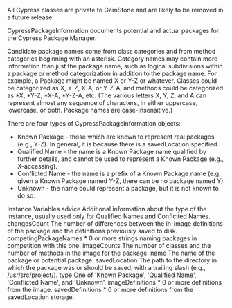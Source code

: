 All Cypress classes are private to GemStone and are likely to be removed in a future release.

CypressPackageInformation documents potential and actual packages for the Cypress Package Manager. 

Candidate package names come from class categories and from method categories beginning with an asterisk. Category names may contain more information than just the package name, such as logical subdivisions within a package or method categorization in addition to the package name. For example, a Package might be named X or Y-Z or whatever. Classes could be categorized as X, Y-Z, X-A, or Y-Z-A, and methods could be categorized as *X, *Y-Z, *X-A, *Y-Z-A, etc. (The various letters X, Y, Z, and A can represent almost any sequence of characters, in either uppercase, lowercase, or both. Package names are case-insensitive.)

There are four types of CypressPackageInformation objects:
 - Known Package - those which are known to represent real packages (e.g., Y-Z). In general, it is because there is a savedLocation specified.
 - Qualified Name - the name is a Known Package name qualified by further details, and cannot be used to represent a Known Package (e.g., X-accessing).
 - Conflicted Name - the name is a prefix of a Known Package name (e.g. given a Known Package named Y-Z, there can be no package named Y).
 - Unknown - the name could represent a package, but it is not known to do so.

Instance Variables
	advice	<String>	Additional information about the type of the instance, usually used only for Qualified Names and Conflcited Names.
	changesCount	<Integer>	The number of differences between the in-image definitions of the package and the definitions previously saved to disk.
	competingPackageNames	<String>*	0 or more strings naming packages in competition with this one.
	imageCounts	<Integer pair>	The number of classes and the number of methods in the image for the package.
	name	<String>	The name of the package or potential package.
	savedLocation	<String>	The path to the directory in which the package was or should be saved, with a trailing slash (e.g., /usr/src/project/).
	type	<String>	One of 'Known Package', 'Qualified Name', 'Conflicted Name', and 'Unknown'.
	imageDefinitions	<CypressDefinition>*	0 or more definitions from the image.
	savedDefinitions	<CypressDefinition>*	0 or more definitions from the savedLocation storage.

